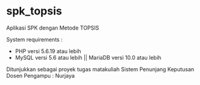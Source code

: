 # spk_topsis
Aplikasi SPK dengan Metode TOPSIS

System requirements :
* PHP versi 5.6.19 atau lebih
* MySQL versi 5.6 atau lebih || MariaDB versi 10.0 atau lebih

Ditunjukkan sebagai proyek tugas matakuliah Sistem Penunjang Keputusan
Dosen Pengampu : Nurjaya


